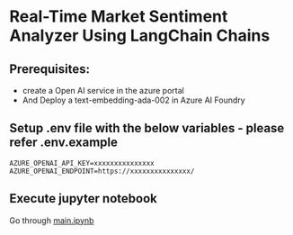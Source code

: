 # Real-Time Market Sentiment Analyzer Using LangChain Chains
## Prerequisites:
- create a Open AI service in the azure portal
- And Deploy a text-embedding-ada-002 in Azure AI Foundry
## Setup .env file with the below variables - please refer .env.example
```
AZURE_OPENAI_API_KEY=xxxxxxxxxxxxxxx
AZURE_OPENAI_ENDPOINT=https://xxxxxxxxxxxxxxx/
```
## Execute jupyter notebook
Go through [main.ipynb](https://github.com/karthik-skr/course_recommender_with_vectordb/blob/main/main.ipynb)
